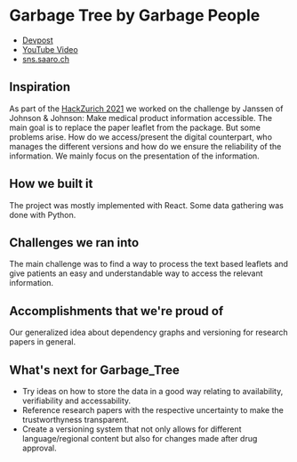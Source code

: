 # Garbage Tree by Garbage People

- [Devpost](#)
- [YouTube Video](#)
- [sns.saaro.ch](https://sns.saaro.ch/)

## Inspiration

As part of the [HackZurich 2021](https://hackzurich.com/) we worked on the challenge by Janssen of Johnson & Johnson: Make medical product information accessible. The main goal is to replace the paper leaflet from the package. But some problems arise. How do we access/present the digital counterpart, who manages the different versions and how do we ensure the reliability of the information. We mainly focus on the presentation of the information.

## How we built it

The project was mostly implemented with React. Some data gathering was done with Python.

## Challenges we ran into

The main challenge was to find a way to process the text based leaflets and give patients an easy and understandable way to access the relevant information.

## Accomplishments that we're proud of

Our generalized idea about dependency graphs and versioning for research papers in general.

## What's next for Garbage_Tree

- Try ideas on how to store the data in a good way relating to availability, verifiability and accessability.
- Reference research papers with the respective uncertainty to make the trustworthyness transparent.
- Create a versioning system that not only allows for different language/regional content but also for changes made after drug approval.